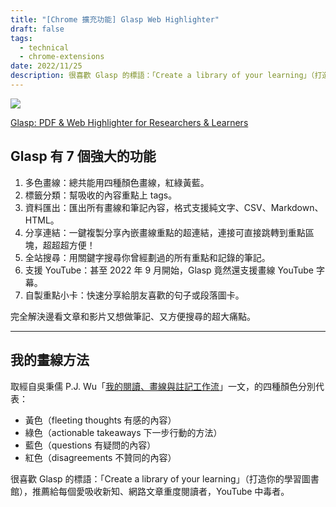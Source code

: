 ```yaml
---
title: "[Chrome 擴充功能] Glasp Web Highlighter"
draft: false
tags:
  - technical
  - chrome-extensions
date: 2022/11/25
description: 很喜歡 Glasp 的標語：「Create a library of your learning」（打造你的學習圖書館），推薦給每個愛吸收新知、網路文章重度閱讀者，YouTube 中毒者。
---
```

![](https://glasp.co/_next/image?url=%2Fimages%2Ficons%2Ffeature_highlight.webp&w=640&q=75)

[Glasp: PDF & Web Highlighter for Researchers & Learners](https://glasp.co/)

## Glasp 有 7 個強大的功能

1. 多色畫線：總共能用四種顏色畫線，紅綠黃藍。
2. 標籤分類：幫吸收的內容重點上 tags。
3. 資料匯出：匯出所有畫線和筆記內容，格式支援純文字、CSV、Markdown、HTML。
4. 分享連結：一鍵複製分享內嵌畫線重點的超連結，連接可直接跳轉到重點區塊，超超超方便！
5. 全站搜尋：用關鍵字搜尋你曾經劃過的所有重點和記錄的筆記。
6. 支援 YouTube：甚至 2022 年 9 月開始，Glasp 竟然還支援畫線 YouTube 字幕。
7. 自製重點小卡：快速分享給朋友喜歡的句子或段落圖卡。

完全解決邊看文章和影片又想做筆記、又方便搜尋的超大痛點。

---
## 我的畫線方法

取經自吳秉儒 P.J. Wu「[我的閱讀、畫線與註記工作流](https://notes.pinchlime.com/notes/workflows/my-highlighting-and-annotating-workflow/)」一文，的四種顏色分別代表：

- 黃色（fleeting thoughts 有感的內容）
- 綠色（actionable takeaways 下一步行動的方法）
- 藍色（questions 有疑問的內容）
- 紅色（disagreements 不贊同的內容）

很喜歡 Glasp 的標語：「Create a library of your learning」（打造你的學習圖書館），推薦給每個愛吸收新知、網路文章重度閱讀者，YouTube 中毒者。